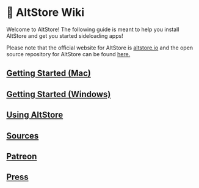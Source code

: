 # 📘 AltStore Wiki

Welcome to AltStore! The following guide is meant to help you install AltStore and get you started sideloading apps!

Please note that the official website for AltStore is [altstore.io](https://altstore.io) and the open source repository for AltStore can be found [here.](https://github.com/rileytestut/AltStore)

## [Getting Started (Mac)](broken-reference)

## [Getting Started (Windows)](getting-started-windows/how-to-install-altstore-windows.md)

## [Using AltStore](how-to-use-altstore/your-altstore.md)

## [Sources](broken-reference)

## [Patreon](broken-reference)

## [Press](press/press.md)

